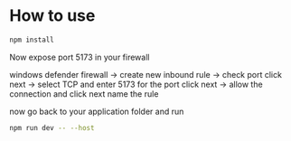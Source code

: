 # How to use

```bash
npm install
```
Now expose port 5173 in your firewall

windows defender firewall 
-> create new inbound rule 
-> check port click next
-> select TCP and enter 5173 for the port click next 
-> allow the connection and click next
name the rule

now go back to your application folder and run
```bash
npm run dev -- --host
```